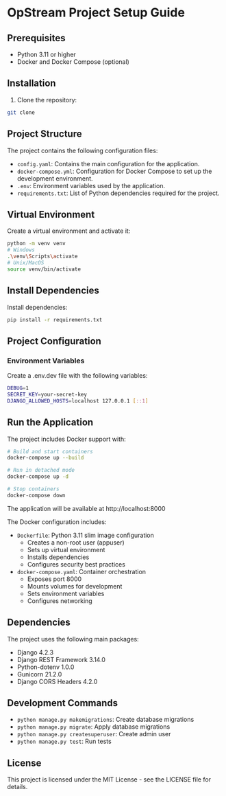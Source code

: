 # OpStream Project Setup Guide

## Prerequisites
- Python 3.11 or higher
- Docker and Docker Compose (optional)

## Installation

1. Clone the repository:

```bash
git clone 
```

## Project Structure

The project contains the following configuration files:

- `config.yaml`: Contains the main configuration for the application.
- `docker-compose.yml`: Configuration for Docker Compose to set up the development environment.
- `.env`: Environment variables used by the application.
- `requirements.txt`: List of Python dependencies required for the project.

## Virtual Environment

Create a virtual environment and activate it:

```bash
python -m venv venv
# Windows
.\venv\Scripts\activate
# Unix/MacOS
source venv/bin/activate
```

## Install Dependencies

Install dependencies:

```bash
pip install -r requirements.txt
```

## Project Configuration

### Environment Variables

Create a .env.dev file with the following variables:

```bash
DEBUG=1
SECRET_KEY=your-secret-key
DJANGO_ALLOWED_HOSTS=localhost 127.0.0.1 [::1]
```

## Run the Application

The project includes Docker support with:
```bash
# Build and start containers
docker-compose up --build

# Run in detached mode
docker-compose up -d

# Stop containers
docker-compose down
```

The application will be available at http://localhost:8000

The Docker configuration includes:

- `Dockerfile`: Python 3.11 slim image configuration
  - Creates a non-root user (appuser)
  - Sets up virtual environment
  - Installs dependencies
  - Configures security best practices
- `docker-compose.yaml`: Container orchestration
  - Exposes port 8000
  - Mounts volumes for development
  - Sets environment variables
  - Configures networking

## Dependencies

The project uses the following main packages:

- Django 4.2.3
- Django REST Framework 3.14.0
- Python-dotenv 1.0.0
- Gunicorn 21.2.0
- Django CORS Headers 4.2.0

## Development Commands

- `python manage.py makemigrations`: Create database migrations
- `python manage.py migrate`: Apply database migrations
- `python manage.py createsuperuser`: Create admin user
- `python manage.py test`: Run tests

## License

This project is licensed under the MIT License - see the LICENSE file for details.